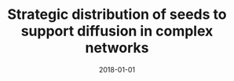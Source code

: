 ---
# Documentation: https://wowchemy.com/docs/managing-content/

title: Strategic distribution of seeds to support diffusion in complex networks
subtitle: ''
summary: ''
authors:
- Jarosław Jankowski
- Marcin Waniek
- Aamena Alshamsi
- brodka
- Radosław W. Michalski
tags: []
categories: []
date: '2018-01-01'
lastmod: 2022-10-07T05:02:41Z
featured: false
draft: false

# Featured image
# To use, add an image named `featured.jpg/png` to your page's folder.
# Focal points: Smart, Center, TopLeft, Top, TopRight, Left, Right, BottomLeft, Bottom, BottomRight.
image:
  caption: ''
  focal_point: ''
  preview_only: false

# Projects (optional).
#   Associate this post with one or more of your projects.
#   Simply enter your project's folder or file name without extension.
#   E.g. `projects = ["internal-project"]` references `content/project/deep-learning/index.md`.
#   Otherwise, set `projects = []`.
projects: []
publishDate: '2022-10-07T05:02:40.164463Z'
publication_types:
- '2'
abstract: ''
publication: '*PLoS ONE*'
doi: 10.1371/journal.pone.0205130
links:
- name: URL
  url: https://journals.plos.org/plosone/article?id=10.1371/journal.pone.0205130
---